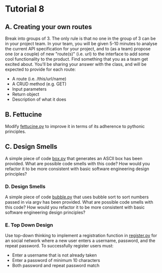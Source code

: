 # Tutorial 8

## A. Creating your own routes

Break into groups of 3. The only rule is that no one in the group of 3 can be in your project team. In your team, you will be given 5-10 minutes to analyse the current API specification for your project, and to (as a team) propose one (or a couple) of new "route(s)" (i.e. url) to the interface to add some cool functionality to the product. Find something that you as a team get excited about. You'll be sharing your answer with the class, and will be expected to provide for each route:
  * A route (i.e. /this/url/name)
  * A CRUD method (e.g. GET)
  * Input parameters
  * Return object
  * Description of what it does

## B. Fettucine

Modify [fettucine.py](fettucine.py) to improve it in terms of its adherence to pythonic principles.

## C. Design Smells

A simple piece of code [box.py](box.py) that generates an ASCII box has been provided. What are possible code smells with this code? How would you refactor it to be more consistent with basic software engineering design principles?

### D. Design Smells

A simple piece of code [bubble.py](bubble.py) that uses bubble sort to sort numbers passed in via argv has been provided. What are possible code smells with this code? How would you refactor it to be more consistent with basic software engineering design principles?

### E. Top Down Design

Use top-down thinking to implement a registration function in [register.py](register.py) for an social network where a new user enters a username, password, and the repeat password. To successfully register users must:
* Enter a username that is not already taken
* Enter a password of minimum 10 characters
* Both password and repeat password match
